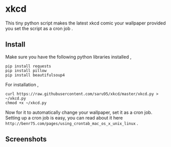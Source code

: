 # xkcd

This tiny python script makes the latest xkcd comic your wallpaper provided you set the script as a cron job .

## Install

Make sure you have the following python libraries installed ,
```
pip install requests
pip install pillow
pip install beautifulsoup4
```

For installation ,
```
curl https://raw.githubusercontent.com/saru95/xkcd/master/xkcd.py > ~/xkcd.py
chmod +x ~/xkcd.py
```
Now for it to automatically change your wallpaper, set it as a cron job. Setting up a cron job is easy, 
you can read about it here `http://benr75.com/pages/using_crontab_mac_os_x_unix_linux` .

## Screenshots

